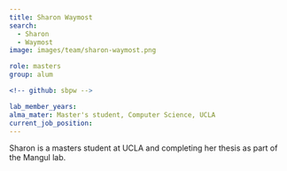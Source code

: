 ```yaml
---
title: Sharon Waymost
search:
  - Sharon
  - Waymost
image: images/team/sharon-waymost.png

role: masters
group: alum

<!-- github: sbpw -->

lab_member_years:
alma_mater: Master's student, Computer Science, UCLA
current_job_position: 
---
```


Sharon is a masters student at UCLA and completing her thesis as part of the Mangul lab.
